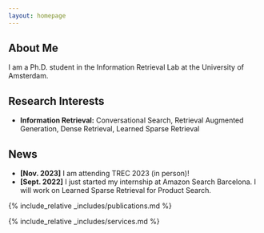 ```yaml
---
layout: homepage
---
```


## About Me

I am a Ph.D. student in the Information Retrieval Lab at the University of Amsterdam. 

## Research Interests

- **Information Retrieval:** Conversational Search, Retrieval Augmented Generation, Dense Retrieval, Learned Sparse Retrieval

## News

- **[Nov. 2023]** I am attending TREC 2023 (in person)!
- **[Sept. 2022]** I just started my internship at Amazon Search Barcelona. I will work on Learned Sparse Retrieval for Product Search.

{% include_relative _includes/publications.md %}

{% include_relative _includes/services.md %}
